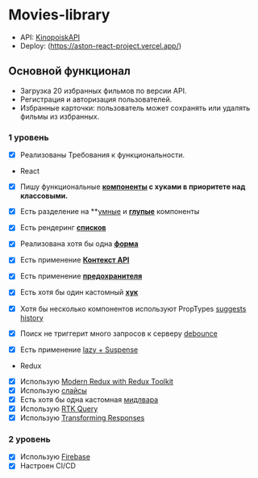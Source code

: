 # Movies-library
- API: [KinopoiskAPI](https://kinopoiskapiunofficial.tech)
- Deploy: (https://aston-react-project.vercel.app/)

## Основной функционал

- Загрузка 20 избранных фильмов по версии API.
- Регистрация и авторизация пользователей.
- Избранные карточки: пользователь может сохранять или удалять фильмы из избранных.


### 1 уровень 

- [x] Реализованы Требования к функциональности.

- React

- [x] Пишу функциональные **[компоненты](src/components) c хуками в приоритете над классовыми.** 
- [x] Есть разделение на **[умные](src/components/Header/components/SearchBar/search-bar.jsx) и **[глупые](src/components/Input/input.jsx)** компоненты 
- [x] Есть рендеринг **[списков](src/pages/main/components/film-cards/film-cards.jsx)**
- [x] Реализована хотя бы одна **[форма](src/components/UserForm/user-form.jsx)**
- [x] Есть применение **[Контекст API](src/providers/theme-context.jsx)**
- [x] Есть применение **[предохранителя](src/features/error-boundary.jsx)**
- [x] Есть хотя бы один кастомный **[хук](src/hooks)**
- [x] Хотя бы несколько компонентов используют PropTypes [suggests](src/components/Suggests/suggests.jsx) [history](src/pages/history/components/history-item.jsx)
- [x] Поиск не триггерит много запросов к серверу [debounce](src/hooks/use-debounce.js) 
- [x] Есть применение [lazy + Suspense](src/routes/CustomRouter.jsx)


- Redux

- [x] Использую [Modern Redux with Redux Toolkit](src/redux/store.js)
- [x] Использую [слайсы](src/redux/slices)
- [x] Есть хотя бы одна кастомная [мидлвара](src/redux/middlewares/is-auth-midleware.js)
- [x] Использую [RTK Query](src/redux/filmsApi.js)
- [x] Использую [Transforming Responses](src/redux/filmsApi.js)

### 2 уровень 

- [x] Использую [Firebase](src/db/db.js)
- [x] Настроен CI/CD